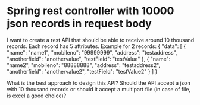 
# Spring rest controller with 10000 json records in request body

I want to create a rest API that should be able to receive around 10 thousand records. Each record has 5 attributes. Example for 2 records:
{
  "data": [
    {
      "name": "name1",
      "mobileno": "99999999",
      "address": "testaddress",
      "anotherfield": "anothervalue",
      "testField": "testValue"
    },
    {
      "name": "name2",
      "mobileno": "88888888",
      "address": "testaddress2",
      "anotherfield": "anothervalue2",
      "testField": "testValue2"
    }
  ]
}

What is the best approach to design this API? Should the API accept a json with 10 thousand records or should it accept a multipart file (in case of file, is excel a good choice)?

        
